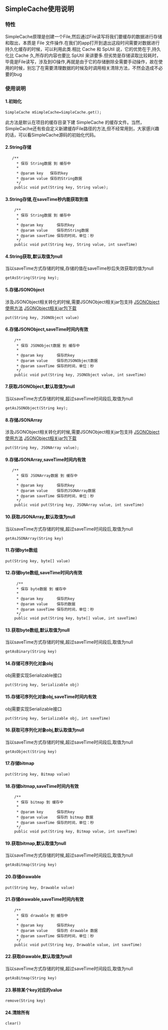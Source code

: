## SimpleCache使用说明

### 特性
SimpleCache原理是创建一个File,然后通过File读写将我们要缓存的数据进行存储和取出，本质是 File 文件操作.在我们的app打开到退出这段时间需要对数据进行持久化缓存的时候，可以利用此类.相比 Cache 和 SpUtil 说，它的优势在于,持久化比 Cache 久,所存的内容也要比 SpUtil 来讲要多.但劣势是存储读取比较耗时，毕竟是File读写，涉及到IO操作,再就是由于它的存储删除全需要手动操作，故在使用的时候，别忘了在需要清理数据的时候及时调用相关清除方法，不然会造成不必要的bug

### 使用说明
#### 1.初始化
```
SimpleCache mSimpleCache=SimpleCache.get();
```
此方法是默认在项目的缓存目录下建 SimpleCache 的缓存文件。当然，SimpleCache还有些自定义新建缓存File路径的方法,但不经常用到，大家感兴趣的话，可以看SimpleCache源码的初始化代码。

#### 2.String存储
```
   /**
     * 保存 String数据 到 缓存中
     *
     * @param key   保存的key
     * @param value 保存的String数据
     */
    public void put(String key, String value);
```
#### 3.String存储,在saveTime秒内能获取到值
```
    /**
     * 保存 String数据 到 缓存中
     *
     * @param key      保存的key
     * @param value    保存的String数据
     * @param saveTime 保存的时间，单位：秒
     */
    public void put(String key, String value, int saveTime) 
```
#### 4.String获取,默认取值为null
当以saveTime方式存储的时候,存储的值在saveTime秒后失效获取的值为null
```
getAsString(String key);
```
#### 5.存储JSONObject
涉及JSONObject相关转化的时候,需要JSONObject相关jar包支持
[JSONObject使用方法](https://blog.csdn.net/dongzhouzhou/article/details/8664569)
[JSONObject相关jar包下载](https://download.csdn.net/download/flyme2010/10548102)
```
put(String key, JSONObject value)
```
#### 6.存储JSONObject,saveTime时间内有效
```
    /**
     * 保存 JSONObject数据 到 缓存中
     *
     * @param key      保存的key
     * @param value    保存的JSONObject数据
     * @param saveTime 保存的时间，单位：秒
     */
    public void put(String key, JSONObject value, int saveTime)
```
#### 7.获取JSONObject,默认取值为null
当以saveTime方式存储的时候,超过saveTime时间段后,取值为null
```
getAsJSONObject(String key);
```
#### 8.存储JSONArray
涉及JSONObject相关转化的时候,需要JSONObject相关jar包支持
[JSONObject使用方法](https://blog.csdn.net/dongzhouzhou/article/details/8664569)
[JSONObject相关jar包下载](https://download.csdn.net/download/flyme2010/10548102)
```
put(String key, JSONArray value);
```
#### 9.存储JSONArray,saveTime时间内有效
```
   /**
     * 保存 JSONArray数据 到 缓存中
     *
     * @param key      保存的key
     * @param value    保存的JSONArray数据
     * @param saveTime 保存的时间，单位：秒
     */
    public void put(String key, JSONArray value, int saveTime)
```
#### 10.获取JSONArray,默认取值为null
当以saveTime方式存储的时候,超过saveTime时间段后,取值为null
```
getAsJSONArray(String key)
```
#### 11.存储byte数组
```
put(String key, byte[] value)
```
#### 12.存储byte数组,saveTime时间内有效
```
     /**
     * 保存 byte数据 到 缓存中
     *
     * @param key      保存的key
     * @param value    保存的数据
     * @param saveTime 保存的时间，单位：秒
     */
    public void put(String key, byte[] value, int saveTime) 
```
#### 13.获取byte数组,默认取值为null
当以saveTime方式存储的时候,超过saveTime时间段后,取值为null
```
getAsBinary(String key)
```
#### 14.存储可序列化对象obj
obj需要实现Serializable接口
```
put(String key, Serializable obj)
```
#### 15.存储可序列化对象obj,saveTime时间内有效
obj需要实现Serializable接口
```
put(String key, Serializable obj, int saveTime)
```
#### 16.获取可序列化对象obj,默认取值为null
当以saveTime方式存储的时候,超过saveTime时间段后,取值为null
```
getAsObject(String key)
```
#### 17.存储bitmap
```
put(String key, Bitmap value)
```
#### 18.存储bitmap,saveTime时间内有效
```
    /**
     * 保存 bitmap 到 缓存中
     *
     * @param key      保存的key
     * @param value    保存的 bitmap 数据
     * @param saveTime 保存的时间，单位：秒
     */
    public void put(String key, Bitmap value, int saveTime) 
```
#### 19.获取bitmap,默认取值为null
当以saveTime方式存储的时候,超过saveTime时间段后,取值为null
```
getAsBitmap(String key)
```
#### 20.存储drawable
```
put(String key, Drawable value)
```
#### 21.存储drawable,saveTime时间内有效
```
    /**
     * 保存 drawable 到 缓存中
     *
     * @param key      保存的key
     * @param value    保存的 drawable 数据
     * @param saveTime 保存的时间，单位：秒
     */
    public void put(String key, Drawable value, int saveTime)
```
#### 22.获取drawable,默认取值为null
当以saveTime方式存储的时候,超过saveTime时间段后,取值为null
```
getAsBitmap(String key)
```
#### 23.移除某个key对应的value
```
remove(String key)
```
#### 24.清除所有
```
clear()
```


